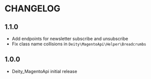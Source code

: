 # CHANGELOG

## 1.1.0

- Add endpoints for newsletter subscribe and unsubscribe
- Fix class name collisions in `Deity\MagentoApi\Helper\Breadcrumbs`

## 1.0.0

- Deity_MagentoApi initial release